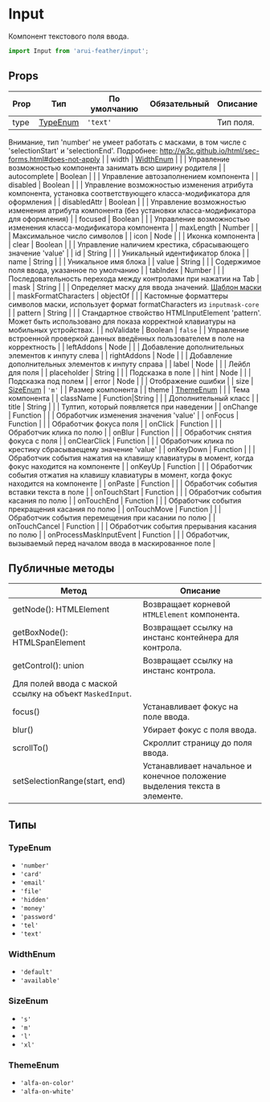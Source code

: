 # Input

Компонент текстового поля ввода.

```javascript
import Input from 'arui-feather/input';
```




## Props


| Prop  | Тип  | По умолчанию | Обязательный | Описание |
| ----- | ---- | ------------ | ------------ |----------|
| type | [TypeEnum](#TypeEnum) | `'text'`  |  | Тип поля.
Внимание, тип 'number' не умеет работать с масками, в том числе с 'selectionStart' и 'selectionEnd'.
Подробнее: http://w3c.github.io/html/sec-forms.html#does-not-apply |
| width | [WidthEnum](#WidthEnum) |  |  | Управление возможностью компонента занимать всю ширину родителя |
| autocomplete | Boolean |  |  | Управление автозаполнением компонента |
| disabled | Boolean |  |  | Управление возможностью изменения атрибута компонента, установка соответствующего класса-модификатора для оформления |
| disabledAttr | Boolean |  |  | Управление возможностью изменения атрибута компонента (без установки класса-модификатора для оформления) |
| focused | Boolean |  |  | Управление возможностью изменения класса-модификатора компонента |
| maxLength | Number |  |  | Максимальное число символов |
| icon | Node |  |  | Иконка компонента |
| clear | Boolean |  |  | Управление наличием крестика, сбрасывающего значение 'value' |
| id | String |  |  | Уникальный идентификатор блока |
| name | String |  |  | Уникальное имя блока |
| value | String |  |  | Содержимое поля ввода, указанное по умолчанию |
| tabIndex | Number |  |  | Последовательность перехода между контролами при нажатии на Tab |
| mask | String |  |  | Определяет маску для ввода значений. [Шаблон маски](https://github.com/insin/inputmask-core#pattern) |
| maskFormatCharacters | objectOf |  |  | Кастомные форматтеры символов маски, использует формат formatCharacters из `inputmask-core` |
| pattern | String |  |  | Стандартное ствойство HTMLInputElement 'pattern'. Может быть использовано для показа корректной клавиатуры на мобильных устройствах. |
| noValidate | Boolean | `false`  |  | Управление встроенной проверкой данных введённых пользователем в поле на корректность |
| leftAddons | Node |  |  | Добавление дополнительных элементов к инпуту слева |
| rightAddons | Node |  |  | Добавление дополнительных элементов к инпуту справа |
| label | Node |  |  | Лейбл для поля |
| placeholder | String |  |  | Подсказка в поле |
| hint | Node |  |  | Подсказка под полем |
| error | Node |  |  | Отображение ошибки |
| size | [SizeEnum](#SizeEnum) | `'m'`  |  | Размер компонента |
| theme | [ThemeEnum](#ThemeEnum) |  |  | Тема компонента |
| className | Function\|String |  |  | Дополнительный класс |
| title | String |  |  | Тултип, который появляется при наведении |
| onChange | Function |  |  | Обработчик изменения значения 'value' |
| onFocus | Function |  |  | Обработчик фокуса поля |
| onClick | Function |  |  | Обработчик клика по полю |
| onBlur | Function |  |  | Обработчик снятия фокуса с поля |
| onClearClick | Function |  |  | Обработчик клика по крестику сбрасываещему значение 'value' |
| onKeyDown | Function |  |  | Обработчик события нажатия на клавишу клавиатуры в момент, когда фокус находится на компоненте |
| onKeyUp | Function |  |  | Обработчик события отжатия на клавишу клавиатуры в момент, когда фокус находится на компоненте |
| onPaste | Function |  |  | Обработчик события вставки текста в поле |
| onTouchStart | Function |  |  | Обработчик события касания по полю |
| onTouchEnd | Function |  |  | Обработчик события прекращения касания по полю |
| onTouchMove | Function |  |  | Обработчик события перемещения при касании по полю |
| onTouchCancel | Function |  |  | Обработчик события прерывания касания по полю |
| onProcessMaskInputEvent | Function |  |  | Обработчик, вызываемый перед началом ввода в маскированное поле |





## Публичные методы
| Метод  | Описание |
| ------ | -------- |
| getNode(): HTMLElement | Возвращает корневой `HTMLElement` компонента. |
| getBoxNode(): HTMLSpanElement | Возвращает ссылку на инстанс контейнера для контрола. |
| getControl(): union | Возвращает ссылку на инстанс контрола.
Для полей ввода с маской ссылку на объект `MaskedInput`. |
| focus() | Устанавливает фокус на поле ввода. |
| blur() | Убирает фокус с поля ввода. |
| scrollTo() | Скроллит страницу до поля ввода. |
| setSelectionRange(start, end) | Устанавливает начальное и конечное положение выделения текста в элементе. |





## Типы






### <a id="TypeEnum"></a>TypeEnum

 * `'number'`
 * `'card'`
 * `'email'`
 * `'file'`
 * `'hidden'`
 * `'money'`
 * `'password'`
 * `'tel'`
 * `'text'`


### <a id="WidthEnum"></a>WidthEnum

 * `'default'`
 * `'available'`


### <a id="SizeEnum"></a>SizeEnum

 * `'s'`
 * `'m'`
 * `'l'`
 * `'xl'`


### <a id="ThemeEnum"></a>ThemeEnum

 * `'alfa-on-color'`
 * `'alfa-on-white'`



